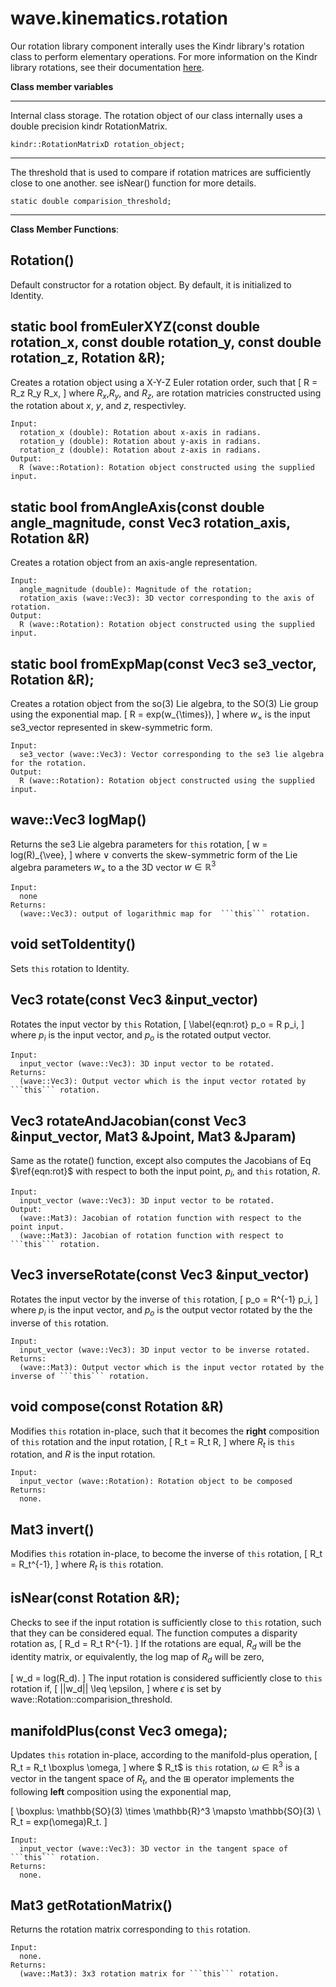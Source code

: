 # wave.kinematics.rotation

Our rotation library component interally uses the Kindr library's rotation class to perform elementary operations. For more information on the Kindr library rotations, see their documentation [here](http://docs.leggedrobotics.com/kindr/page_rotations.html).

**Class member variables**

- - - -

Internal class storage.  The rotation object of our class internally uses a double precision kindr RotationMatrix.

```
kindr::RotationMatrixD rotation_object;
```
- - - -

The threshold that is used to compare if rotation matrices are sufficiently close to one another.  see isNear() function for more details.
```
static double comparision_threshold;
```
- - - -

**Class Member Functions**:

## Rotation()
Default constructor for a rotation object.  By default, it is initialized to Identity.

## static bool fromEulerXYZ(const double rotation_x, const double rotation_y, const double rotation_z, Rotation &R);
Creates a rotation object using a X-Y-Z Euler rotation order, such that
\[
R = R_z R_y R_x,
\]
where $R_x$,$R_y$, and $R_z$, are rotation matricies constructed using the rotation about $x$, $y$, and $z$, respectivley. 

```
Input:
  rotation_x (double): Rotation about x-axis in radians.
  rotation_y (double): Rotation about y-axis in radians.
  rotation_z (double): Rotation about z-axis in radians.
Output:
  R (wave::Rotation): Rotation object constructed using the supplied input.
```
  
## static bool fromAngleAxis(const double angle_magnitude, const Vec3 rotation_axis, Rotation &R)
Creates a rotation object from an axis-angle representation.

```
Input:
  angle_magnitude (double): Magnitude of the rotation;
  rotation_axis (wave::Vec3): 3D vector corresponding to the axis of rotation.
Output:
  R (wave::Rotation): Rotation object constructed using the supplied input.
```

## static bool fromExpMap(const Vec3 se3_vector, Rotation &R);
Creates a rotation object from the so(3) Lie algebra, to the SO(3) Lie group using the exponential map.
\[
R = exp(w_{\times}),
\]
where $w_{\times}$ is the input se3_vector represented in skew-symmetric form.

```
Input:
  se3_vector (wave::Vec3): Vector corresponding to the se3 lie algebra for the rotation.
Output:
  R (wave::Rotation): Rotation object constructed using the supplied input.
```

## wave::Vec3 logMap()
Returns the se3 Lie algebra parameters for ```this``` rotation,
\[
w = log(R)_{\vee},
\]
where $\vee$ converts the skew-symmetric form of the Lie algebra parameters $w_{\times}$ to a the 3D vector $w \in \mathbb{R}^3$ 

```
Input:
  none
Returns:
  (wave::Vec3): output of logarithmic map for  ```this``` rotation.
```

## void setToIdentity()
Sets ```this``` rotation to Identity.


## Vec3 rotate(const Vec3 &input_vector)
Rotates the input vector by ```this``` Rotation,
\[
\label{eqn:rot}
p_o = R p_i,
\]
where $p_i$ is the input vector, and $p_o$ is the rotated output vector.


```
Input:
  input_vector (wave::Vec3): 3D input vector to be rotated.
Returns:
  (wave::Vec3): Output vector which is the input vector rotated by ```this``` rotation.
```
## Vec3 rotateAndJacobian(const Vec3 &input_vector, Mat3 &Jpoint, Mat3 &Jparam)
Same as the rotate() function, except also computes the Jacobians of Eq $\ref{eqn:rot}$ with respect to both the input point, $p_i$, and ```this``` rotation, $R$.

```
Input:
  input_vector (wave::Vec3): 3D input vector to be rotated.
Output:
  (wave::Mat3): Jacobian of rotation function with respect to the point input.
  (wave::Mat3): Jacobian of rotation function with respect to ```this``` rotation.
```

## Vec3 inverseRotate(const Vec3 &input_vector)
Rotates the input vector by the inverse of ```this``` rotation,
\[
p_o = R^{-1} p_i,
\]
where $p_i$ is the input vector, and $p_o$ is the output vector rotated by the the inverse of ```this``` rotation.
```
Input:
  input_vector (wave::Vec3): 3D input vector to be inverse rotated.
Returns:
  (wave::Mat3): Output vector which is the input vector rotated by the inverse of ```this``` rotation.
```

## void compose(const Rotation &R)
Modifies ```this``` rotation in-place, such that it becomes the **right** composition of ```this``` rotation and the input rotation,
\[
R_t = R_t R,
\]
where $R_t$ is ```this``` rotation, and $R$ is the input rotation.
```
Input:
  input_vector (wave::Rotation): Rotation object to be composed
Returns:
  none.
```

## Mat3 invert()
Modifies ```this``` rotation in-place, to become the inverse of ```this``` rotation,
\[
R_t = R_t^{-1},
\]
where $R_t$ is ```this``` rotation.


## isNear(const Rotation &R);
Checks to see if the input rotation is sufficiently close to ```this``` rotation, such that they can be considered equal.  The function computes a disparity rotation as,
\[
R_d = R_t R^{-1}.
\]
If the rotations are equal, $R_d$ will be the identity matrix, or equivalently, the log map of $R_d$ will be zero,

\[
w_d = log(R_d).
\]
The input rotation is considered sufficiently close to ```this``` rotation if,
\[
||w_d|| \leq \epsilon,
\]
where $\epsilon$ is set by wave::Rotation::comparision_threshold.

## manifoldPlus(const Vec3 omega);
Updates ```this``` rotation in-place, according to the manifold-plus operation,
\[
R_t = R_t \boxplus \omega,
\]
where $ R_t$ is ```this``` rotation, $\omega \in \mathbb{R}^3$ is a vector in the tangent space of $R_t$, and the $\boxplus$ operator implements the following **left** composition using the exponential map,

\[
\boxplus: \mathbb{SO}(3) \times \mathbb{R}^3 \mapsto \mathbb{SO}(3) \\
R_t = exp(\omega)R_t.
\]

```
Input:
  input_vector (wave::Vec3): 3D vector in the tangent space of ```this``` rotation.
Returns:
  none.
```
 
## Mat3 getRotationMatrix()
Returns the rotation matrix corresponding to ```this``` rotation.

```
Input:
  none.
Returns:
  (wave::Mat3): 3x3 rotation matrix for ```this``` rotation.
```